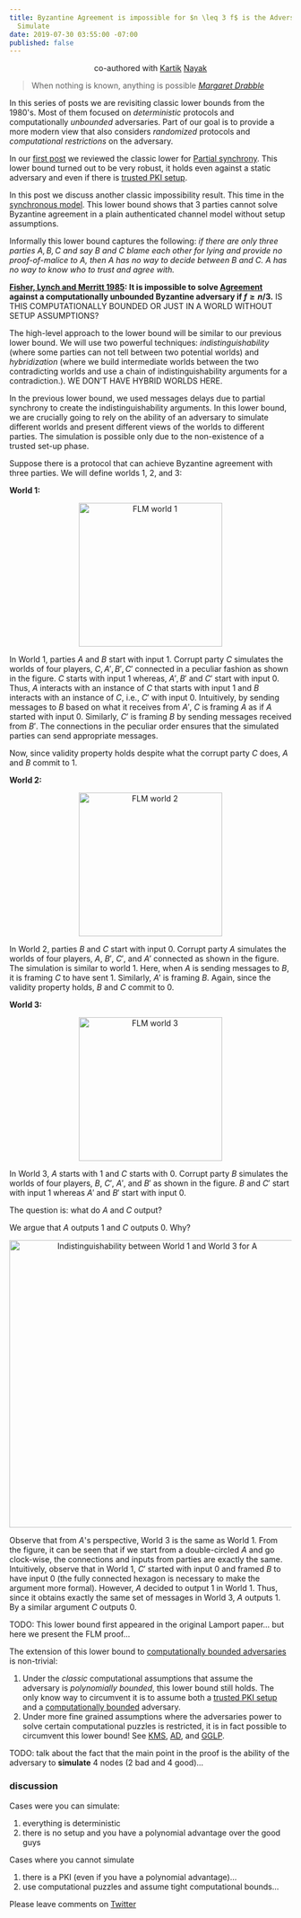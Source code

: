 ```yaml
---
title: Byzantine Agreement is impossible for $n \leq 3 f$ is the Adversary can easily
  Simulate
date: 2019-07-30 03:55:00 -07:00
published: false
---
```


<p align="center">
  co-authored with <a href="https://users.cs.duke.edu/~kartik">Kartik</a> <a href="https://twitter.com/kartik1507">Nayak</a>
</p>

> When nothing is known, anything is possible
> <cite> [Margaret Drabble](http://jacobjwalker.effectiveeducation.org/blog/2013/11/29/quote-of-the-day-when-nothing-is-known-anything-is-possible/)</cite>

In this series of posts we are revisiting classic lower bounds from the 1980's. Most of them focused on *deterministic* protocols and computationally *unbounded* adversaries. Part of our goal is to provide a more modern view that also considers *randomized* protocols and *computational restrictions* on the adversary.

In our [first post](https://ittaiab.github.io/2019-06-25-on-the-impossibility-of-byzantine-agreement-for-n-equals-3f-in-partial-synchrony/) we reviewed the classic lower for [Partial synchrony](https://ittaiab.github.io/2019-06-01-2019-5-31-models/). This lower bound turned out to be very robust, it holds even against a static adversary and even if there is [trusted PKI setup](https://ittaiab.github.io/2019-07-18-setup-assumptions/).

In this post we discuss another classic impossibility result. This time in the [synchronous model](https://ittaiab.github.io/2019-06-01-2019-5-31-models/). This lower bound shows that 3 parties cannot solve Byzantine agreement in a plain authenticated channel model without setup assumptions.

Informally this lower bound captures the following:
*if there are only three parties $A,B,C$ and say $B$ and $C$ blame each other for lying and provide no proof-of-malice to $A$, then $A$ has no way to decide between $B$ and $C$. $A$ has no way to know who to trust and agree with.* 

**[Fisher, Lynch and Merritt 1985](https://groups.csail.mit.edu/tds/papers/Lynch/FischerLynchMerritt-dc.pdf): It is impossible to solve  [Agreement](https://ittaiab.github.io/2019-06-27-defining-consensus/) against a computationally unbounded Byzantine adversary if $f \geq n/3$.** IS THIS COMPUTATIONALLY BOUNDED OR JUST IN A WORLD WITHOUT SETUP ASSUMPTIONS?

The high-level approach to the lower bound will be similar to our previous lower bound. We will use two powerful techniques: *indistinguishability* (where some parties can not tell between two potential worlds) and *hybridization* (where we build intermediate worlds between the two contradicting worlds and use a chain of indistinguishability arguments for a contradiction.). WE DON'T HAVE HYBRID WORLDS HERE.

In the previous lower bound, we used messages delays due to partial synchrony to create the indistinguishability arguments. In this lower bound, we are crucially going to rely on the ability of an adversary to simulate different worlds and present different views of the worlds to different parties. The simulation is possible only due to the non-existence of a trusted set-up phase.

Suppose there is a protocol that can achieve Byzantine agreement with three parties. We will define worlds 1, 2, and 3:

**World 1:**
<p align="center">
  <img src="/uploads/FLM-world1.png" width="256" title="FLM world 1">
</p>

In World 1, parties $A$ and $B$ start with input 1. Corrupt party $C$ simulates the worlds of four players, $C, A', B', C'$ connected in a peculiar fashion as shown in the figure. $C$ starts with input 1 whereas, $A', B'$ and $C'$ start with input 0. Thus, $A$ interacts with an instance of $C$ that starts with input 1 and $B$ interacts with an instance of $C$, i.e., $C'$ with input 0. Intuitively, by sending messages to $B$ based on what it receives from $A'$, $C$ is framing $A$ as if $A$ started with input 0. Similarly, $C'$ is framing $B$ by sending messages received from $B'$. The connections in the peculiar order ensures that the simulated parties can send appropriate messages.

Now, since validity property holds despite what the corrupt party $C$ does, $A$ and $B$ commit to 1.

**World 2:**
<p align="center">
  <img src="/uploads/FLM-world2.png" width="256" title="FLM world 2">
</p>

In World 2, parties $B$ and $C$ start with input 0. Corrupt party $A$ simulates the worlds of four players, $A$, $B'$, $C'$, and $A'$ connected as shown in the figure. The simulation is similar to world 1. Here, when $A$ is sending messages to $B$, it is framing $C$ to have sent 1. Similarly, $A'$ is framing $B$. Again, since the validity property holds, $B$ and $C$ commit to 0. 

**World 3:**
<p align="center">
  <img src="/uploads/FLM-world3.png" width="256" title="FLM world 3">
</p>

In World 3, $A$ starts with 1 and $C$ starts with 0. Corrupt party $B$ simulates the worlds of four players, $B$, $C'$, $A'$, and $B'$ as shown in the figure. $B$ and $C'$ start with input 1 whereas $A'$ and $B'$ start with input 0. 

The question is: what do $A$ and $C$ output?

We argue that $A$ outputs 1 and $C$ outputs 0. Why?

<p align="center">
  <img src="/uploads/FLM-indistinguishability.png" width="512" title="Indistinguishability between World 1 and World 3 for A">
</p>

Observe that from $A$'s perspective, World 3 is the same as World 1. From the figure, it can be seen that if we start from a double-circled $A$ and go clock-wise, the connections and inputs from parties are exactly the same. Intuitively, observe that in World 1, $C'$ started with input 0 and framed $B$ to have input 0 (the fully connected hexagon is necessary to make the argument more formal). However, $A$ decided to output 1 in World 1. Thus, since it obtains exactly the same set of messages in World 3, $A$ outputs 1. By a similar argument $C$ outputs 0.

TODO: This lower bound first appeared in the original Lamport paper... but here we present the FLM proof...

The extension of this lower bound to [computationally bounded adversaries](https://ittaiab.github.io/2019-06-07-modeling-the-adversary/) is non-trivial:
1. Under the *classic* computational assumptions that assume the adversary is *polynomially bounded*, this lower bound still holds. The only know way to circumvent it is to assume both a [trusted PKI setup](https://ittaiab.github.io/2019-07-18-setup-assumptions/) and a [computationally bounded](http://www.ccs.neu.edu/home/alina/classes/Spring2018/Lecture3.pdf) adversary.
2. Under more fine grained assumptions where the adversaries power to solve certain computational puzzles is restricted, it is in fact possible to circumvent this lower bound! See [KMS](https://eprint.iacr.org/2014/857.pdf), [AD](https://www.iacr.org/archive/crypto2015/92160235/92160235.pdf), and [GGLP](https://eprint.iacr.org/2016/991.pdf).



TODO: talk about the fact that the main point in the proof is the ability of the adversary to **simulate** 4 nodes (2 bad and 4 good)...

### discussion

Cases were you can simulate:
1. everything is deterministic
2. there is no setup and you have a polynomial advantage over the good guys

Cases where you cannot simulate
1. there is a PKI (even if you have a polynomial advantage)...
2. use computational puzzles and assume tight computational bounds...

Please leave comments on [Twitter](...)

